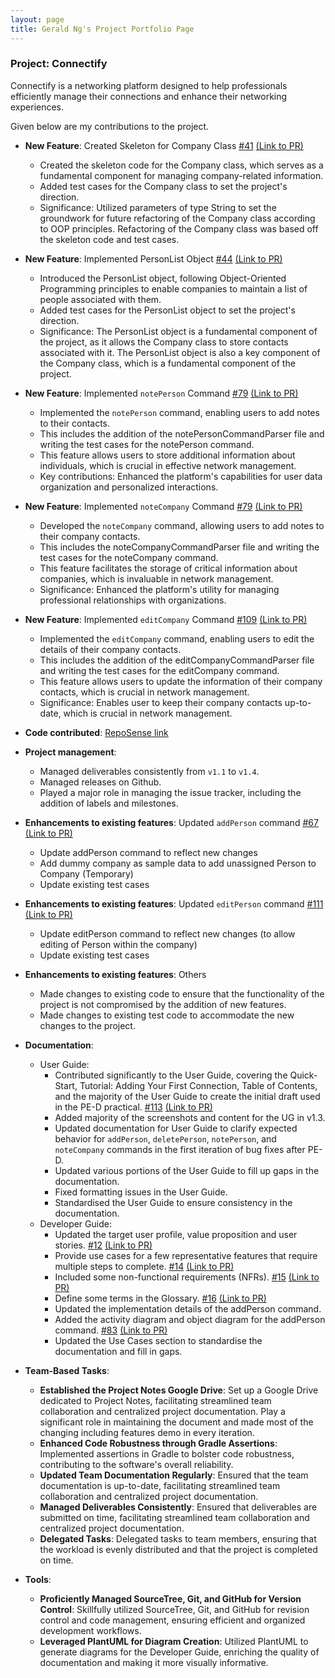 ```yaml
---
layout: page
title: Gerald Ng's Project Portfolio Page
---
```


### Project: Connectify

Connectify is a networking platform designed to help professionals efficiently manage their connections and enhance their networking experiences.

Given below are my contributions to the project.

* **New Feature**: Created Skeleton for Company Class [\#41](https://github.com/AY2324S1-CS2103T-T15-4/tp/issues/41) [(Link to PR)](https://github.com/AY2324S1-CS2103T-T15-4/tp/pull/48)
  * Created the skeleton code for the Company class, which serves as a fundamental component for managing company-related information. 
  * Added test cases for the Company class to set the project's direction.
  * Significance: Utilized parameters of type String to set the groundwork for future refactoring of the Company class according to OOP principles. Refactoring of the Company class was based off the skeleton code and test cases.

* **New Feature**: Implemented PersonList Object [\#44](https://github.com/AY2324S1-CS2103T-T15-4/tp/issues/44) [(Link to PR)](https://github.com/AY2324S1-CS2103T-T15-4/tp/pull/64)
  * Introduced the PersonList object, following Object-Oriented Programming principles to enable companies to maintain a list of people associated with them.
  * Added test cases for the PersonList object to set the project's direction.
  * Significance: The PersonList object is a fundamental component of the project, as it allows the Company class to store contacts associated with it. The PersonList object is also a key component of the Company class, which is a fundamental component of the project.

* **New Feature**: Implemented `notePerson` Command [\#79](https://github.com/AY2324S1-CS2103T-T15-4/tp/issues/79) [(Link to PR)](https://github.com/AY2324S1-CS2103T-T15-4/tp/pull/94)
  * Implemented the `notePerson` command, enabling users to add notes to their contacts.
  * This includes the addition of the notePersonCommandParser file and writing the test cases for the notePerson command.
  * This feature allows users to store additional information about individuals, which is crucial in effective network management.
  * Key contributions: Enhanced the platform's capabilities for user data organization and personalized interactions.

* **New Feature**: Implemented `noteCompany` Command [\#79](https://github.com/AY2324S1-CS2103T-T15-4/tp/issues/79) [(Link to PR)](https://github.com/AY2324S1-CS2103T-T15-4/tp/pull/94)
  * Developed the `noteCompany` command, allowing users to add notes to their company contacts.
  * This includes the noteCompanyCommandParser file and writing the test cases for the noteCompany command.
  * This feature facilitates the storage of critical information about companies, which is invaluable in network management.
  * Significance: Enhanced the platform's utility for managing professional relationships with organizations.

* **New Feature**: Implemented `editCompany` Command [\#109](https://github.com/AY2324S1-CS2103T-T15-4/tp/issues/109) [(Link to PR)](https://github.com/AY2324S1-CS2103T-T15-4/tp/pull/116)
  * Implemented the `editCompany` command, enabling users to edit the details of their company contacts.
  * This includes the addition of the editCompanyCommandParser file and writing the test cases for the editCompany command.
  * This feature allows users to update the information of their company contacts, which is crucial in network management.
  * Significance: Enables user to keep their company contacts up-to-date, which is crucial in network management.

* **Code contributed**: [RepoSense link](https://nus-cs2103-ay2324s1.github.io/tp-dashboard/?search=T15-4&sort=groupTitle&sortWithin=title&timeframe=commit&mergegroup=&groupSelect=groupByRepos&breakdown=true&checkedFileTypes=docs~functional-code~test-code&since=2023-09-22&tabOpen=true&tabType=authorship&tabAuthor=geraldngjx&tabRepo=AY2324S1-CS2103T-T15-4%2Ftp%5Bmaster%5D&authorshipIsMergeGroup=false&authorshipFileTypes=docs~functional-code~test-code&authorshipIsBinaryFileTypeChecked=false&authorshipIsIgnoredFilesChecked=false)

* **Project management**:
  * Managed deliverables consistently from `v1.1` to `v1.4`.
  * Managed releases on Github.
  * Played a major role in managing the issue tracker, including the addition of labels and milestones.

* **Enhancements to existing features**: Updated `addPerson` command [\#67](https://github.com/AY2324S1-CS2103T-T15-4/tp/issues/67) [(Link to PR)](https://github.com/AY2324S1-CS2103T-T15-4/tp/pull/70)
  * Update addPerson command to reflect new changes
  * Add dummy company as sample data to add unassigned Person to Company (Temporary)
  * Update existing test cases

* **Enhancements to existing features**: Updated `editPerson` command [\#111](https://github.com/AY2324S1-CS2103T-T15-4/tp/issues/111) [(Link to PR)](https://github.com/AY2324S1-CS2103T-T15-4/tp/pull/116)
  * Update editPerson command to reflect new changes (to allow editing of Person within the company)
  * Update existing test cases

* **Enhancements to existing features**: Others
  * Made changes to existing code to ensure that the functionality of the project is not compromised by the addition of new features.
  * Made changes to existing test code to accommodate the new changes to the project.

* **Documentation**:
  * User Guide:
    * Contributed significantly to the User Guide, covering the Quick-Start, Tutorial: Adding Your First Connection, Table of Contents, and the majority of the User Guide to create the initial draft used in the PE-D practical. [\#113](https://github.com/AY2324S1-CS2103T-T15-4/tp/issues/113) [(Link to PR)](https://github.com/AY2324S1-CS2103T-T15-4/tp/pull/120)
    * Added majority of the screenshots and content for the UG in v1.3.
    * Updated documentation for User Guide to clarify expected behavior for `addPerson`, `deletePerson`, `notePerson`, and `noteCompany` commands in the first iteration of bug fixes after PE-D.
    * Updated various portions of the User Guide to fill up gaps in the documentation.
    * Fixed formatting issues in the User Guide.
    * Standardised the User Guide to ensure consistency in the documentation.
  * Developer Guide:
    * Updated the target user profile, value proposition and user stories. [\#12](https://github.com/AY2324S1-CS2103T-T15-4/tp/issues/12) [(Link to PR)](https://github.com/AY2324S1-CS2103T-T15-4/tp/pull/23)
    * Provide use cases for a few representative features that require multiple steps to complete. [\#14](https://github.com/AY2324S1-CS2103T-T15-4/tp/issues/14) [(Link to PR)](https://github.com/AY2324S1-CS2103T-T15-4/tp/pull/23)
    * Included some non-functional requirements (NFRs). [\#15](https://github.com/AY2324S1-CS2103T-T15-4/tp/issues/15) [(Link to PR)](https://github.com/AY2324S1-CS2103T-T15-4/tp/pull/23)
    * Define some terms in the Glossary. [\#16](https://github.com/AY2324S1-CS2103T-T15-4/tp/issues/16) [(Link to PR)](https://github.com/AY2324S1-CS2103T-T15-4/tp/pull/23)
    * Updated the implementation details of the addPerson command.
    * Added the activity diagram and object diagram for the addPerson command. [\#83](https://github.com/AY2324S1-CS2103T-T15-4/tp/issues/83) [(Link to PR)](https://github.com/AY2324S1-CS2103T-T15-4/tp/pull/85)
    * Updated the Use Cases section to standardise the documentation and fill in gaps.

* **Team-Based Tasks**:
  * **Established the Project Notes Google Drive**: Set up a Google Drive dedicated to Project Notes, facilitating streamlined team collaboration and centralized project documentation. Play a significant role in maintaining the document and made most of the changing including features demo in every iteration.
  * **Enhanced Code Robustness through Gradle Assertions**: Implemented assertions in Gradle to bolster code robustness, contributing to the software's overall reliability.
  * **Updated Team Documentation Regularly**: Ensured that the team documentation is up-to-date, facilitating streamlined team collaboration and centralized project documentation.
  * **Managed Deliverables Consistently**: Ensured that deliverables are submitted on time, facilitating streamlined team collaboration and centralized project documentation.
  * **Delegated Tasks**: Delegated tasks to team members, ensuring that the workload is evenly distributed and that the project is completed on time.

* **Tools**:
  * **Proficiently Managed SourceTree, Git, and GitHub for Version Control**: Skillfully utilized SourceTree, Git, and GitHub for revision control and code management, ensuring efficient and organized development workflows.
  * **Leveraged PlantUML for Diagram Creation**: Utilized PlantUML to generate diagrams for the Developer Guide, enriching the quality of documentation and making it more visually informative.